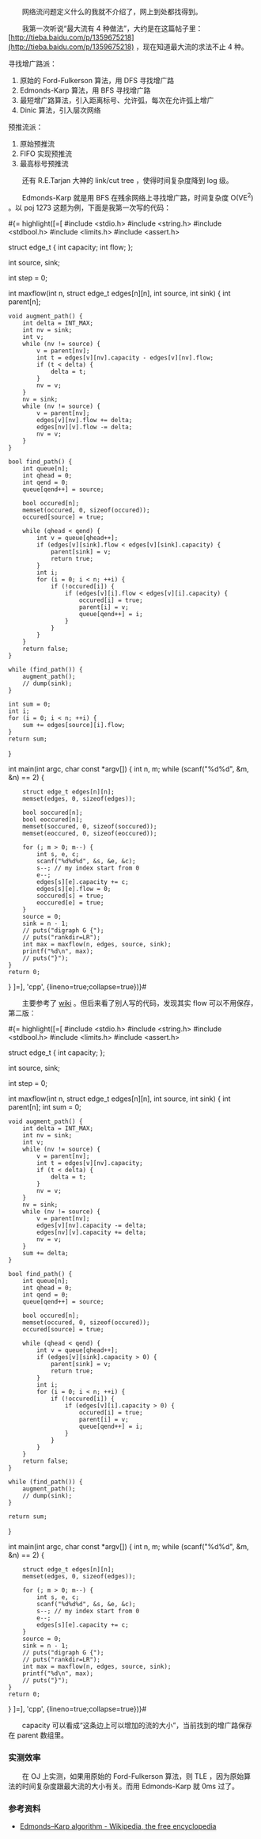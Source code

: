 　　网络流问题定义什么的我就不介绍了，网上到处都找得到。

　　我第一次听说“最大流有 4 种做法”，大约是在这篇帖子里：[http://tieba.baidu.com/p/1359675218](http://tieba.baidu.com/p/1359675218) ，现在知道最大流的求法不止 4 种。

寻找增广路派：

1. 原始的 Ford-Fulkerson 算法，用 DFS 寻找增广路
2. Edmonds-Karp 算法，用 BFS 寻找增广路
3. 最短增广路算法，引入距离标号、允许弧，每次在允许弧上增广
4. Dinic 算法，引入层次网络

预推流派：

1. 原始预推流
2. FIFO 实现预推流
3. 最高标号预推流

　　还有 R.E.Tarjan 大神的 link/cut tree ，使得时间复杂度降到 log 级。

　　Edmonds-Karp 就是用 BFS 在残余网络上寻找增广路，时间复杂度 O(VE<sup>2</sup>) 。以 poj 1273 这题为例，下面是我第一次写的代码：

#{= highlight([=[
#include <stdio.h>
#include <string.h>
#include <stdbool.h>
#include <limits.h>
#include <assert.h>

struct edge_t {
	int capacity;
	int flow;
};

int source, sink;

int step = 0;

int maxflow(int n, struct edge_t edges[n][n], int source, int sink) {
	int parent[n];

	void augment_path() {
		int delta = INT_MAX;
		int nv = sink;
		int v;
		while (nv != source) {
			v = parent[nv];
			int t = edges[v][nv].capacity - edges[v][nv].flow;
			if (t < delta) {
				delta = t;
			}
			nv = v;
		}
		nv = sink;
		while (nv != source) {
			v = parent[nv];
			edges[v][nv].flow += delta;
			edges[nv][v].flow -= delta;
			nv = v;
		}
	}

	bool find_path() {
		int queue[n];
		int qhead = 0;
		int qend = 0;
		queue[qend++] = source;

		bool occured[n];
		memset(occured, 0, sizeof(occured));
		occured[source] = true;

		while (qhead < qend) {
			int v = queue[qhead++];
			if (edges[v][sink].flow < edges[v][sink].capacity) {
				parent[sink] = v;
				return true;
			}
			int i;
			for (i = 0; i < n; ++i) {
				if (!occured[i]) {
					if (edges[v][i].flow < edges[v][i].capacity) {
						occured[i] = true;
						parent[i] = v;
						queue[qend++] = i;
					}
				}
			}
		}
		return false;
	}

	while (find_path()) {
		augment_path();
		// dump(sink);
	}

	int sum = 0;
	int i;
	for (i = 0; i < n; ++i) {
		sum += edges[source][i].flow;
	}
	return sum;
}

int main(int argc, char const *argv[])
{
	int n, m;
	while (scanf("%d%d", &m, &n) == 2) {

		struct edge_t edges[n][n];
		memset(edges, 0, sizeof(edges));

		bool soccured[n];
		bool eoccured[n];
		memset(soccured, 0, sizeof(soccured));
		memset(eoccured, 0, sizeof(eoccured));

		for (; m > 0; m--) {
			int s, e, c;
			scanf("%d%d%d", &s, &e, &c);
			s--; // my index start from 0
			e--;
			edges[s][e].capacity += c;
			edges[s][e].flow = 0;
			soccured[s] = true;
			eoccured[e] = true;
		}
		source = 0;
		sink = n - 1;
		// puts("digraph G {");
		// puts("rankdir=LR");
		int max = maxflow(n, edges, source, sink);
		printf("%d\n", max);
		// puts("}");
	}
	return 0;
}
]=], 'cpp', {lineno=true;collapse=true})}#

　　主要参考了 [wiki](http://en.wikipedia.org/wiki/Edmonds–Karp_algorithm) 。但后来看了别人写的代码，发现其实 flow 可以不用保存，第二版：

#{= highlight([=[
#include <stdio.h>
#include <string.h>
#include <stdbool.h>
#include <limits.h>
#include <assert.h>

struct edge_t {
	int capacity;
};

int source, sink;

int step = 0;

int maxflow(int n, struct edge_t edges[n][n], int source, int sink) {
	int parent[n];
	int sum = 0;

	void augment_path() {
		int delta = INT_MAX;
		int nv = sink;
		int v;
		while (nv != source) {
			v = parent[nv];
			int t = edges[v][nv].capacity;
			if (t < delta) {
				delta = t;
			}
			nv = v;
		}
		nv = sink;
		while (nv != source) {
			v = parent[nv];
			edges[v][nv].capacity -= delta;
			edges[nv][v].capacity += delta;
			nv = v;
		}
		sum += delta;
	}

	bool find_path() {
		int queue[n];
		int qhead = 0;
		int qend = 0;
		queue[qend++] = source;

		bool occured[n];
		memset(occured, 0, sizeof(occured));
		occured[source] = true;

		while (qhead < qend) {
			int v = queue[qhead++];
			if (edges[v][sink].capacity > 0) {
				parent[sink] = v;
				return true;
			}
			int i;
			for (i = 0; i < n; ++i) {
				if (!occured[i]) {
					if (edges[v][i].capacity > 0) {
						occured[i] = true;
						parent[i] = v;
						queue[qend++] = i;
					}
				}
			}
		}
		return false;
	}

	while (find_path()) {
		augment_path();
		// dump(sink);
	}

	return sum;
}

int main(int argc, char const *argv[])
{
	int n, m;
	while (scanf("%d%d", &m, &n) == 2) {

		struct edge_t edges[n][n];
		memset(edges, 0, sizeof(edges));

		for (; m > 0; m--) {
			int s, e, c;
			scanf("%d%d%d", &s, &e, &c);
			s--; // my index start from 0
			e--;
			edges[s][e].capacity += c;
		}
		source = 0;
		sink = n - 1;
		// puts("digraph G {");
		// puts("rankdir=LR");
		int max = maxflow(n, edges, source, sink);
		printf("%d\n", max);
		// puts("}");
	}
	return 0;
}
]=], 'cpp', {lineno=true;collapse=true})}#

　　capacity 可以看成“这条边上可以增加的流的大小”，当前找到的增广路保存在 parent 数组里。

### 实测效率

　　在 OJ 上实测，如果用原始的 Ford-Fulkerson 算法，则 TLE ，因为原始算法的时间复杂度跟最大流的大小有关。而用 Edmonds-Karp 就 0ms 过了。

### 参考资料

* [Edmonds–Karp algorithm - Wikipedia, the free encyclopedia](http://en.wikipedia.org/wiki/Edmonds–Karp_algorithm)
